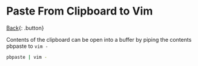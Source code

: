 # Paste From Clipboard to Vim

[Back](../index.md){: .button}

Contents of the clipboard can be open into a buffer by piping the contents pbpaste to `vim -`

```sh
pbpaste | vim -
```

